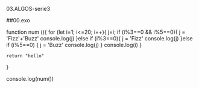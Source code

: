 03.ALGOS-serie3

##00.exo

function num (){
    for (let i=1; i<=20; i++){
        j=i;
        if (i%3==0 && i%5==0){
            j = 'Fizz'+'Buzz'
            console.log(j)
        }else if (i%3==0){
            j = 'Fizz'
            console.log(j)
        }else if (i%5==0) {
            j = 'Buzz'
            console.log(j)
        } 
        console.log(i)
    }


    return "hello"
}

console.log(num())

